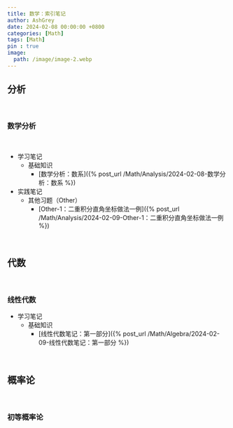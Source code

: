 ```yaml
---
title: 数学：索引笔记
author: AshGrey
date: 2024-02-08 00:00:00 +0800
categories: [Math]
tags: [Math]
pin : true
image: 
  path: /image/image-2.webp
---
```


## 分析

<br>

### 数学分析

<br>

- 学习笔记
    - 基础知识
        - [数学分析：数系]({% post_url /Math/Analysis/2024-02-08-数学分析：数系 %})
- 实践笔记
    - 其他习题（Other）
        - [Other-1：二重积分直角坐标做法一例]({% post_url /Math/Analysis/2024-02-09-Other-1：二重积分直角坐标做法一例 %})
  
<br>

## 代数

<br>

### 线性代数

- 学习笔记
    - 基础知识
        - [线性代数笔记：第一部分]({% post_url /Math/Algebra/2024-02-09-线性代数笔记：第一部分 %})

<br>

## 概率论

<br>

### 初等概率论